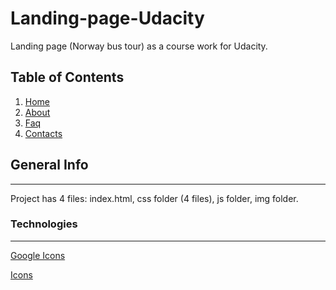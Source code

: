 # Landing-page-Udacity
Landing page (Norway bus tour) as a course work for Udacity.

## Table of Contents
	
1. [Home](#title)
2. [About](#about)
3. [Faq](#Faq)
4. [Contacts](#contacts)


## General Info

***

Project has 4 files: index.html, css folder (4 files), js folder, img folder.


### Technologies

***

[Google Icons](https://fonts.googleapis.com/icon?family=Material+Icons)

[Icons](https://kit.fontawesome.com/0d5afa920e.js"crossorigin="anonymous)

